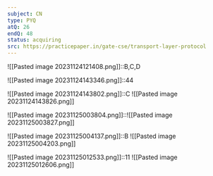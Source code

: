 ```yaml
---
subject: CN
type: PYQ
atQ: 26
endQ: 48
status: acquiring
src: https://practicepaper.in/gate-cse/transport-layer-protocol
---
```

![[Pasted image 20231124121408.png]]::B,C,D

![[Pasted image 20231124143346.png]]::44

![[Pasted image 20231124143802.png]]::C ![[Pasted image 20231124143826.png]]

![[Pasted image 20231125003804.png]]::![[Pasted image 20231125003827.png]]

![[Pasted image 20231125004137.png]]::B ![[Pasted image 20231125004203.png]]

![[Pasted image 20231125012533.png]]::11 ![[Pasted image 20231125012606.png]]

